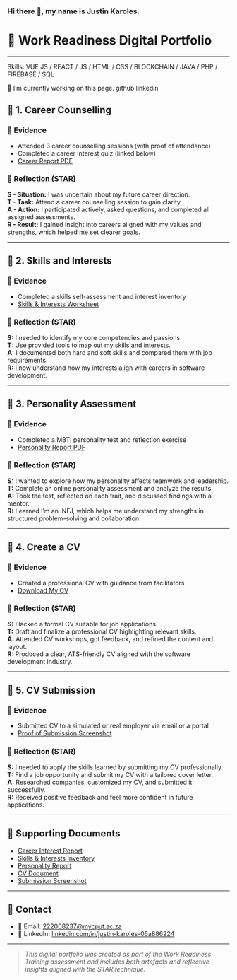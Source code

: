 ### Hi there 👋, my name is Justin Karoles.
# 💼 Work Readiness Digital Portfolio

<!--
**JA-Karoles222008237/JA-Karoles222008237** is a ✨ _special_ ✨ repository because its `README.md` (this file) appears on your GitHub profile.
-->

---
Skills: VUE JS / REACT / JS / HTML / CSS / BLOCKCHAIN / JAVA / PHP / FIREBASE / SQL 

🔭 I’m currently working on this page.
github linkedin

## 📘 1. Career Counselling

### 🧾 Evidence
- Attended 3 career counselling sessions (with proof of attendance)
- Completed a career interest quiz (linked below)
- [Career Report PDF](docs/career-counselling-report.pdf)

### 💭 Reflection (STAR)
**S - Situation:** I was uncertain about my future career direction.  
**T - Task:** Attend a career counselling session to gain clarity.  
**A - Action:** I participated actively, asked questions, and completed all assigned assessments.  
**R - Result:** I gained insight into careers aligned with my values and strengths, which helped me set clearer goals.

---

## 🧠 2. Skills and Interests

### 🧾 Evidence
- Completed a skills self-assessment and interest inventory
- [Skills & Interests Worksheet](docs/skills-interests.pdf)

### 💭 Reflection (STAR)
**S:** I needed to identify my core competencies and passions.  
**T:** Use provided tools to map out my skills and interests.  
**A:** I documented both hard and soft skills and compared them with job requirements.  
**R:** I now understand how my interests align with careers in software development.

---

## 🧬 3. Personality Assessment

### 🧾 Evidence
- Completed a MBTI personality test and reflection exercise
- [Personality Report PDF](docs/personality-assessment.pdf)

### 💭 Reflection (STAR)
**S:** I wanted to explore how my personality affects teamwork and leadership.  
**T:** Complete an online personality assessment and analyze the results.  
**A:** Took the test, reflected on each trait, and discussed findings with a mentor.  
**R:** Learned I’m an INFJ, which helps me understand my strengths in structured problem-solving and collaboration.

---

## 📄 4. Create a CV

### 🧾 Evidence
- Created a professional CV with guidance from facilitators
- [Download My CV](docs/my-cv.pdf)

### 💭 Reflection (STAR)
**S:** I lacked a formal CV suitable for job applications.  
**T:** Draft and finalize a professional CV highlighting relevant skills.  
**A:** Attended CV workshops, got feedback, and refined the content and layout.  
**R:** Produced a clear, ATS-friendly CV aligned with the software development industry.

---

## 📨 5. CV Submission

### 🧾 Evidence
- Submitted CV to a simulated or real employer via email or a portal
- [Proof of Submission Screenshot](docs/cv-submission.png)

### 💭 Reflection (STAR)
**S:** I needed to apply the skills learned by submitting my CV professionally.  
**T:** Find a job opportunity and submit my CV with a tailored cover letter.  
**A:** Researched companies, customized my CV, and submitted it successfully.  
**R:** Received positive feedback and feel more confident in future applications.

---

## 🧾 Supporting Documents

- [Career Interest Report](docs/career-counselling-report.pdf)
- [Skills & Interests Inventory](docs/skills-interests.pdf)
- [Personality Report](docs/personality-assessment.pdf)
- [CV Document](docs/my-cv.pdf)
- [Submission Screenshot](docs/cv-submission.png)

---

## 📢 Contact

- 📧 Email: 222008237@mycput.ac.za 
- 💼 LinkedIn: [linkedin.com/in/justin-karoles-05a886224](www.linkedin.com/in/justin-karoles-05a886224) 

---

> *This digital portfolio was created as part of the Work Readiness Training assessment and includes both artefacts and reflective insights aligned with the STAR technique.*

